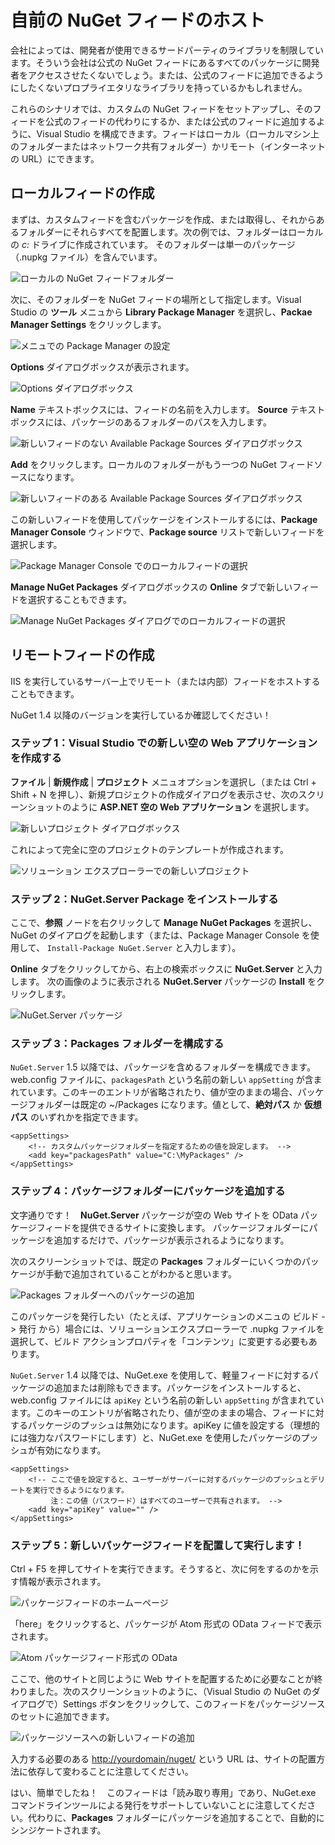 ﻿<!-- 11 18 03:43:14 2011 1c15ab3b01cce3b4a6a13755b0d74e9b51c8f6b6 -->
# 自前の NuGet フィードのホスト

会社によっては、開発者が使用できるサードパーティのライブラリを制限しています。そういう会社は公式の NuGet フィードにあるすべてのパッケージに開発者をアクセスさせたくないでしょう。または、公式のフィードに追加できるようにしたくないプロプライエタリなライブラリを持っているかもしれません。

これらのシナリオでは、カスタムの NuGet フィードをセットアップし、そのフィードを公式のフィードの代わりにするか、または公式のフィードに追加するように、Visual Studio を構成できます。フィードはローカル（ローカルマシン上のフォルダーまたはネットワーク共有フォルダー）かリモート（インターネットの URL）にできます。

## ローカルフィードの作成

まずは、カスタムフィードを含むパッケージを作成、または取得し、それからあるフォルダーにそれらすべてを配置します。次の例では、フォルダーはローカルの *c:* ドライブに作成されています。
そのフォルダーは単一のパッケージ（.nupkg ファイル）を含んでいます。

![ローカルの NuGet フィードフォルダー](images/LocalNuGetFeed-folder.png)

次に、そのフォルダーを NuGet フィードの場所として指定します。Visual Studio の **ツール** メニュから **Library Package Manager** を選択し、**Packae Manager Settings** をクリックします。

![メニュでの Package Manager の設定](images/Package-Manager-Settings-in-menu.png)

**Options** ダイアログボックスが表示されます。

![Options ダイアログボックス](images/Options-dialog-box.png)

**Name** テキストボックスには、フィードの名前を入力します。
**Source** テキストボックスには、パッケージのあるフォルダーのパスを入力します。

![新しいフィードのない Available Package Sources ダイアログボックス](images/Available-Package-Sources-without-new-feed.png)

**Add** をクリックします。ローカルのフォルダーがもう一つの NuGet フィードソースになります。

![新しいフィードのある Available Package Sources ダイアログボックス](images/Available-Package-Sources-with-new-feed.png)

この新しいフィードを使用してパッケージをインストールするには、**Package Manager Console** ウィンドウで、**Package source** リストで新しいフィードを選択します。

![Package Manager Console でのローカルフィードの選択](images/Selecting-local-feed-in-Package-Manager-Console.png)

**Manage NuGet Packages** ダイアログボックスの **Online** タブで新しいフィードを選択することもできます。

![Manage NuGet Packages ダイアログでのローカルフィードの選択](images/Selecting-local-feed-in-Add-Library-Package-Reference.png)

## リモートフィードの作成

IIS を実行しているサーバー上でリモート（または内部）フィードをホストすることもできます。

<p class="caution">NuGet 1.4 以降のバージョンを実行しているか確認してください！</p>

### ステップ 1：Visual Studio での新しい空の Web アプリケーションを作成する

**ファイル** | **新規作成** | **プロジェクト** メニュオプションを選択し（または Ctrl + Shift + N を押し）、新規プロジェクトの作成ダイアログを表示させ、次のスクリーンショットのように **ASP.NET 空の Web アプリケーション** を選択します。

![新しいプロジェクト ダイアログボックス](images/New-Project-dialog-box.png)

これによって完全に空のプロジェクトのテンプレートが作成されます。

![ソリューション エクスプローラーでの新しいプロジェクト](images/New-project-in-Solution-Explorer.png)

### ステップ 2：NuGet.Server Package をインストールする

ここで、**参照** ノードを右クリックして **Manage NuGet Packages** を選択し、NuGet のダイアログを起動します（または、Package Manager Console を使用して、 `Install-Package NuGet.Server` と入力します）。

**Online** タブをクリックしてから、右上の検索ボックスに **NuGet.Server** と入力します。
次の画像のように表示される **NuGet.Server** パッケージの **Install** をクリックします。

![NuGet.Server パッケージ](images/NuGet.Server-package.png)

### ステップ 3：Packages フォルダーを構成する

`NuGet.Server` 1.5 以降では、パッケージを含めるフォルダーを構成できます。web.config ファイルに、`packagesPath` という名前の新しい `appSetting` が含まれています。このキーのエントリが省略されたり、値が空のままの場合、パッケージフォルダーは既定の ~/Packages になります。値として、**絶対パス** か **仮想パス** のいずれかを指定できます。

    <appSettings>
        <!-- カスタムパッケージフォルダーを指定するための値を設定します。 -->
        <add key="packagesPath" value="C:\MyPackages" />
    </appSettings>


### ステップ 4：パッケージフォルダーにパッケージを追加する

文字通りです！　**NuGet.Server** パッケージが空の Web サイトを OData パッケージフィードを提供できるサイトに変換します。
パッケージフォルダーにパッケージを追加するだけで、パッケージが表示されるようになります。

次のスクリーンショットでは、既定の **Packages** フォルダーにいくつかのパッケージが手動で追加されていることがわかると思います。

![Packages フォルダーへのパッケージの追加](images/Adding-packages-to-the-packages-folder.png)

<p class="info">このパッケージを発行したい（たとえば、アプリケーションのメニュの ビルド -> 発行 から）場合には、ソリューションエクスプローラーで .nupkg ファイルを選択して、ビルド アクションプロパティを「コンテンツ」に変更する必要もあります。</p>

`NuGet.Server` 1.4 以降では、NuGet.exe を使用して、軽量フィードに対するパッケージの追加または削除もできます。パッケージをインストールすると、web.config ファイルには `apiKey` という名前の新しい `appSetting` が含まれています。このキーのエントリが省略されたり、値が空のままの場合、フィードに対するパッケージのプッシュは無効になります。apiKey に値を設定する（理想的には強力なパスワードにします）と、NuGet.exe を使用したパッケージのプッシュが有効になります。

    <appSettings>
        <!-- ここで値を設定すると、ユーザーがサーバーに対するパッケージのプッシュとデリートを実行できるようになります。
             注：この値（パスワード）はすべてのユーザーで共有されます。 -->
        <add key="apiKey" value="" />
    </appSettings>


### ステップ 5：新しいパッケージフィードを配置して実行します！

Ctrl + F5 を押してサイトを実行できます。そうすると、次に何をするのかを示す情報が表示されます。

![パッケージフィードのホームーページ](images/Package-feed-home-page.png)

「here」をクリックすると、パッケージが Atom 形式の OData フィードで表示されます。

![Atom パッケージフィード形式の OData](images/OData-over-ATOM-package-feed.png)

ここで、他のサイトと同じように Web サイトを配置するために必要なことが終わりました。次のスクリーンショットのように、（Visual Studio の NuGet のダイアログで）Settings ボタンをクリックして、このフィードをパッケージソースのセットに追加できます。


![パッケージソースへの新しいフィードの追加](images/Adding-new-feed-to-package-sources.png)

入力する必要のある <a href="http://yourdomain/nuget/">http://yourdomain/nuget/</a> という URL は、サイトの配置方法に依存して変わることに注意してください。

はい、簡単でしたね！　このフィードは「読み取り専用」であり、NuGet.exe コマンドラインツールによる発行をサポートしていないことに注意してください。代わりに、**Packages** フォルダーにパッケージを追加することで、自動的にシンジケートされます。
